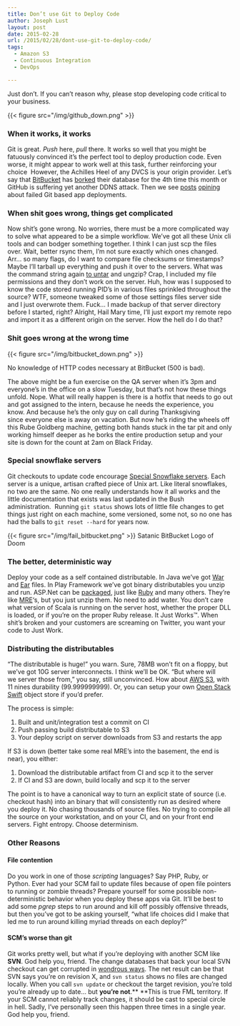 ```yaml
---
title: Don’t use Git to Deploy Code
author: Joseph Lust
layout: post
date: 2015-02-28
url: /2015/02/28/dont-use-git-to-deploy-code/
tags:
  - Amazon S3
  - Continuous Integration
  - DevOps

---
```

<!--Not again GitHub! Save us Muscular Failure Unicorn!-->
Just don&#8217;t. If you can&#8217;t reason why, please stop developing code critical to your business.

{{< figure src="/img/github_down.png" >}}

### When it works, it works

Git is great. _Push_ here, _pull_ there. It works so well that you might be fatuously convinced it&#8217;s the perfect tool to deploy production code. Even worse, it might appear to work well at this task, further reinforcing your choice  However, the Achilles Heel of any DVCS is your origin provider. Let&#8217;s say that [BitBucket](https://twitter.com/bitbucket/status/460418803805855745) has [borked](https://twitter.com/search?q=%40BitBucket%20down&src=typd) their database for the 4th time this month or GitHub is suffering yet another DDNS attack. Then we see [posts](http://jorgennilsson.com/article/there-is-always-a-drawback-bitbucket-major-outage) [opining](https://bitbucket.org/alixandru/bitbucket-sync/issue/19/post-hook-deployment-stopped-working) about failed Git based app deployments.

### When shit goes wrong, things get complicated

Now shit&#8217;s gone wrong. No worries, there must be a more complicated way to solve what appeared to be a simple workflow. We&#8217;ve got all these Unix cli tools and can bodger something together. I think I can just scp the files over. Wait, better rsync them, I&#8217;m not sure exactly which ones changed. Arr&#8230; so many flags, do I want to compare file checksums or timestamps? Maybe I&#8217;ll tarball up everything and push it over to the servers. What was the command string again [to untar](https://xkcd.com/1168/) and ungzip? Crap, I included my file permissions and they don&#8217;t work on the server. Huh, how was I supposed to know the code stored running PID&#8217;s in various files sprinkled throughout the source? WTF, someone tweaked some of those settings files server side and I just overwrote them. Fuck&#8230; I made backup of that server directory before I started, right? Alright, Hail Mary time, I&#8217;ll just export my remote repo and import it as a different origin on the server. How the hell do I do that?

### Shit goes wrong at the wrong time

{{< figure src="/img/bitbucket_down.png" >}}
  
No knowledge of HTTP codes necessary at BitBucket (500 is bad).

The above might be a fun exercise on the QA server when it&#8217;s 3pm and everyone&#8217;s in the office on a slow Tuesday, but that&#8217;s not how these things unfold. Nope. What will really happen is there is a hotfix that needs to go out and got assigned to the intern, because he needs the experience, you know. And because he&#8217;s the only guy on call during Thanksgiving since everyone else is away on vacation. But now he&#8217;s riding the wheels off this Rube Goldberg machine, getting both hands stuck in the tar pit and only working himself deeper as he borks the entire production setup and your site is down for the count at 2am on Black Friday.

### Special snowflake servers

Git checkouts to update code encourage [Special Snowflake servers](http://martinfowler.com/bliki/SnowflakeServer.html). Each server is a unique, artisan crafted piece of Unix art. Like literal snowflakes, no two are the same. No one really understands how it all works and the little documentation that exists was last updated in the Bush administration.  Running `git status` shows lots of little file changes to get things just right on each machine, some versioned, some not, so no one has had the balls to `git reset --hard` for years now.

{{< figure src="/img/fail_bitbucket.png" >}}
Satanic BitBucket Logo of Doom

### The better, deterministic way

Deploy your code as a self contained distributable. In Java we&#8217;ve got [War](http://en.wikipedia.org/wiki/WAR_%28file_format%29) and [Ear](http://en.wikipedia.org/wiki/EAR_%28file_format%29) files. In Play Framework we&#8217;ve got binary distributables you unzip and run. ASP.Net can be <a href="https://msdn.microsoft.com/en-us/library/dd465323%28v=vs.110%29.aspx" target="_blank">packaged</a>, just like <a href="https://www.ruby-toolbox.com/categories/packaging_to_executables" target="_blank">Ruby</a> and many others. They&#8217;re like <a href="http://en.wikipedia.org/wiki/Meal,_Ready-to-Eat" target="_blank">MRE</a>&#8216;s, but you just unzip them. No need to add water. You don&#8217;t care what version of Scala is running on the server host, whether the proper DLL is loaded, or if you&#8217;re on the proper Ruby release. It Just Works™. When shit&#8217;s broken and your customers are screaming on Twitter, you want your code to Just Work.

### Distributing the distributables

&#8220;The distributable is huge!&#8221; you warn. Sure, 78MB won&#8217;t fit on a floppy, but we&#8217;ve got 10G server interconnects. I think we&#8217;ll be OK. &#8220;But where will we server those from,&#8221; you say, still unconvinced. How about <a href="http://aws.amazon.com/s3/" target="_blank">AWS S3</a>, with 11 nines durability (99.999999999). Or, you can setup your own <a href="http://docs.openstack.org/developer/swift/" target="_blank">Open Stack Swift</a> object store if you&#8217;d prefer.

The process is simple:

  1. Built and unit/integration test a commit on CI
  2. Push passing build distributable to S3
  3. Your deploy script on server downloads from S3 and restarts the app

If S3 is down (better take some real MRE&#8217;s into the basement, the end is near), you either:

  1. Download the distributable artifact from CI and scp it to the server
  2. If CI and S3 are down, build locally and scp it to the server

The point is to have a canonical way to turn an explicit state of source (i.e. checkout hash) into an binary that will consistently run as desired where you deploy it. No chasing thousands of source files. No trying to compile all the source on your workstation, and on your CI, and on your front end servers. Fight entropy. Choose determinism.

### Other Reasons

#### File contention

Do you work in one of those _scripting_ languages? Say PHP, Ruby, or Python. Ever had your SCM fail to update files because of open file pointers to running or zombie threads? Prepare yourself for some possible non-deterministic behavior when you deploy these apps via Git. It&#8217;ll be best to add some _pgrep_ steps to run around and kill off possibly offensive threads, but then you&#8217;ve got to be asking yourself, &#8220;what life choices did I make that led me to run around killing myriad threads on each deploy?&#8221;

#### SCM&#8217;s worse than git

Git works pretty well, but what if you&#8217;re deploying with another SCM like **SVN**. God help you, friend. The change databases that back your local SVN checkout can get corrupted in [wondrous ways](https://stackoverflow.com/questions/335987/how-can-a-svn-repository-become-corrupt). The net result can be that SVN says you&#8217;re on revision X, and `svn status` shows no files are changed locally. When you call `svn update` or checkout the target revision, you&#8217;re told you&#8217;re already up to date&#8230; but **you&#8217;re not**.** **This is true FML territory. If your SCM cannot reliably track changes, it should be cast to special circle in hell. Sadly, I&#8217;ve personally seen this happen three times in a single year. God help you, friend.
